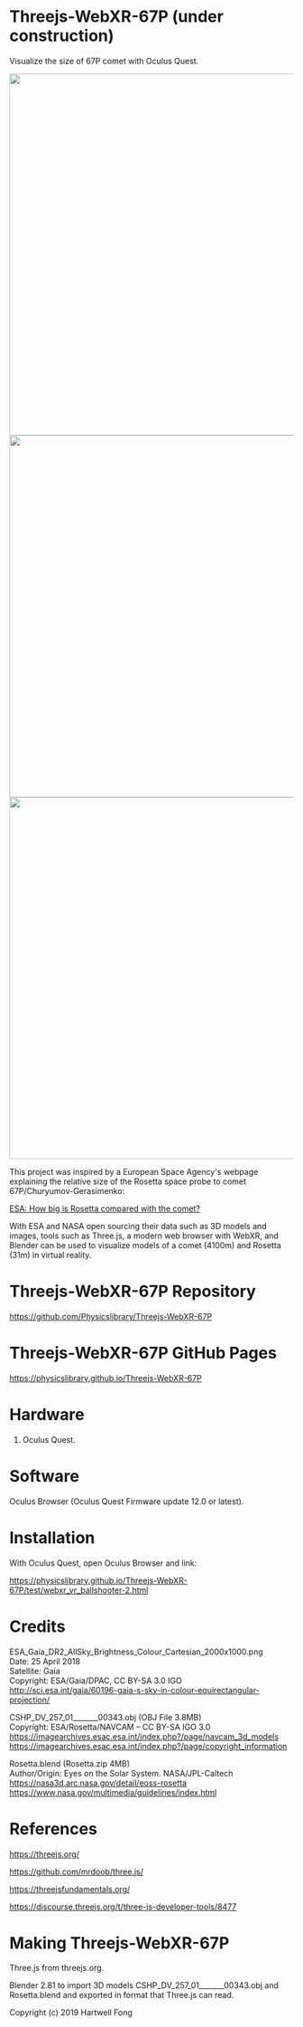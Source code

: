 # Threejs-WebXR-67P (under construction)

Visualize the size of 67P comet with Oculus Quest.

<img src="images/67P-1.jpg" width="640">
<img src="images/67P-2.jpg" width="640">
<img src="images/67P-3.jpg" width="640">

This project was inspired by a European Space Agency's webpage explaining the relative size of the Rosetta space probe to comet 67P/Churyumov-Gerasimenko:
 
[ESA: How big is Rosetta compared with the comet?](http://sci.esa.int/rosetta/54831-how-big-is-rosetta-compared-with-the-comet/)
 
With ESA and NASA open sourcing their data such as 3D models and images, tools such as Three.js, a modern web browser with WebXR, and Blender can be used to visualize models of a comet (4100m) and Rosetta (31m) in virtual reality.

# Threejs-WebXR-67P Repository
https://github.com/Physicslibrary/Threejs-WebXR-67P

# Threejs-WebXR-67P GitHub Pages
https://physicslibrary.github.io/Threejs-WebXR-67P

# Hardware

1. Oculus Quest.<br>

# Software

Oculus Browser (Oculus Quest Firmware update 12.0 or latest).

# Installation

With Oculus Quest, open Oculus Browser and link:

https://physicslibrary.github.io/Threejs-WebXR-67P/test/webxr_vr_ballshooter-2.html

# Credits
 
ESA_Gaia_DR2_AllSky_Brightness_Colour_Cartesian_2000x1000.png<br>
Date: 25 April 2018<br>
Satellite: Gaia<br>
Copyright: ESA/Gaia/DPAC, CC BY-SA 3.0 IGO<br>
http://sci.esa.int/gaia/60196-gaia-s-sky-in-colour-equirectangular-projection/<br>
 
CSHP_DV_257_01______\_00343.obj (OBJ File 3.8MB)<br>
Copyright: ESA/Rosetta/NAVCAM – CC BY-SA IGO 3.0<br>
https://imagearchives.esac.esa.int/index.php?/page/navcam_3d_models<br>
https://imagearchives.esac.esa.int/index.php?/page/copyright_information<br>

Rosetta.blend (Rosetta.zip 4MB)<br>
Author/Origin: Eyes on the Solar System. NASA/JPL-Caltech<br>
https://nasa3d.arc.nasa.gov/detail/eoss-rosetta<br>
https://www.nasa.gov/multimedia/guidelines/index.html<br>

# References

https://threejs.org/

https://github.com/mrdoob/three.js/

https://threejsfundamentals.org/

https://discourse.threejs.org/t/three-js-developer-tools/8477

# Making Threejs-WebXR-67P

Three.js from threejs.org.

Blender 2.81 to import 3D models CSHP_DV_257_01______\_00343.obj and Rosetta.blend and exported in format that Three.js can read.

Copyright (c) 2019 Hartwell Fong
